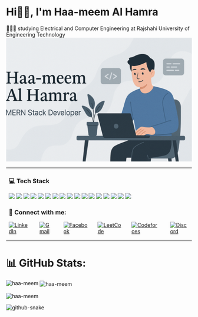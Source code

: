 # Hi👋🏼, I'm Haa-meem Al Hamra
👨🏼‍🎓 studying Electrical and Computer Engineering at Rajshahi University of Engineering Technology
<img src="https://github.com/haa-meem/haa-meem/blob/main/images/my_banner.png" alt="Banner Image" style="max-width: 100%; height: auto;">

<table>
  <tr>
    <td valign="top">
<h3 align="left">💻 Tech Stack</h3>
<p align="left">
        <img src="https://img.shields.io/badge/c-%2300599C.svg?style=for-the-badge&logo=c&logoColor=white" />
        <img src="https://img.shields.io/badge/c++-%2300599C.svg?style=for-the-badge&logo=c%2B%2B&logoColor=white" />
        <img src="https://img.shields.io/badge/html5-%23E34F26.svg?style=for-the-badge&logo=html5&logoColor=white" />
        <img src="https://img.shields.io/badge/css3-%231572B6.svg?style=for-the-badge&logo=css3&logoColor=white" />
        <img src="https://img.shields.io/badge/bootstrap-%238511FA.svg?style=for-the-badge&logo=bootstrap&logoColor=white" />
        <img src="https://img.shields.io/badge/tailwindcss-%2338B2AC.svg?style=for-the-badge&logo=tailwind-css&logoColor=white" />
        <img src="https://img.shields.io/badge/daisyui-5A0EF8?style=for-the-badge&logo=daisyui&logoColor=white" />
        <img src="https://img.shields.io/badge/javascript-%23323330.svg?style=for-the-badge&logo=javascript&logoColor=%23F7DF1E" />
        <img src="https://img.shields.io/badge/react-%2320232a.svg?style=for-the-badge&logo=react&logoColor=%2361DAFB" />
        <img src="https://img.shields.io/badge/vite-%23646CFF.svg?style=for-the-badge&logo=vite&logoColor=white" />
        <img src="https://img.shields.io/badge/node.js-6DA55F?style=for-the-badge&logo=node.js&logoColor=white" />
        <img src="https://img.shields.io/badge/express.js-%23404d59.svg?style=for-the-badge&logo=express&logoColor=%2361DAFB" />
        <img src="https://img.shields.io/badge/netlify-%23000000.svg?style=for-the-badge&logo=netlify&logoColor=#00C7B7" />
        <img src="https://img.shields.io/badge/Firebase-039BE5?style=for-the-badge&logo=Firebase&logoColor=white" />
        <img src="https://img.shields.io/badge/vercel-%23000000.svg?style=for-the-badge&logo=vercel&logoColor=white" />
        <img src="https://img.shields.io/badge/MongoDB-%234ea94b.svg?style=for-the-badge&logo=mongodb&logoColor=white" />
        <img src="https://img.shields.io/badge/JWT-black?style=for-the-badge&logo=JSON%20web%20tokens" />
  </p>
  <h3 align="left">📡 Connect with me:</h3>
  <p align="left" style="display: flex; gap: 12px;">
  <a href="https://www.linkedin.com/in/haa-meem13" target="_blank">
    <img src="https://raw.githubusercontent.com/rahuldkjain/github-profile-readme-generator/master/src/images/icons/Social/linked-in-alt.svg" alt="LinkedIn" height="32" />
  </a>&nbsp;
  <a href="mailto:haameemalhamra@gmail.com" target="_blank">
    <img src="https://img.icons8.com/color/48/gmail-new.png" alt="Gmail" height="32" />
  </a>&nbsp;
  <a href="https://www.facebook.com/AlHamraHaa.meem" target="_blank">
    <img src="https://raw.githubusercontent.com/rahuldkjain/github-profile-readme-generator/master/src/images/icons/Social/facebook.svg" alt="Facebook" height="32" />
  </a>&nbsp;
  <a href="https://leetcode.com/u/haameemalhamra/" target="_blank">
    <img src="https://raw.githubusercontent.com/rahuldkjain/github-profile-readme-generator/master/src/images/icons/Social/leet-code.svg" alt="LeetCode" height="32" />
  </a>&nbsp;
  <a href="https://codeforces.com/profile/Haa-meem" target="_blank">
    <img src="https://raw.githubusercontent.com/rahuldkjain/github-profile-readme-generator/master/src/images/icons/Social/codeforces.svg" alt="Codeforces" height="32" />
  </a>&nbsp;
  <a href="https://discord.com/users/haa-meem#5067" target="_blank">
    <img src="https://img.icons8.com/color/48/discord-logo.png" alt="Discord" height="32" />
  </a>
  </p>
   </td>
   <td width="300px" align="left">
      <img src="https://raw.githubusercontent.com/hasibul-hasan-shuvo/hasibul-hasan-shuvo/main/images/coding-boy.gif" alt="haa-meem" width="100%" />
  </td>
  </tr>
</table>

# 📊 GitHub Stats:
<p><img align="left" src="https://github-readme-stats.vercel.app/api/top-langs?username=haa-meem&show_icons=true&locale=en&layout=compact" alt="haa-meem" /></p>

<p>&nbsp;<img align="center" src="https://github-readme-stats.vercel.app/api?username=haa-meem&show_icons=true&locale=en" alt="haa-meem" /></p>

<p><img align="center" src="https://github-readme-streak-stats.herokuapp.com/?user=haa-meem&" alt="haa-meem" /></p>

<picture>
  <source media="(prefers-color-scheme: dark)" srcset="https://raw.githubusercontent.com/tobiasmeyhoefer/tobiasmeyhoefer/output/github-snake-dark.svg" />
  <source media="(prefers-color-scheme: light)" srcset="https://raw.githubusercontent.com/tobiasmeyhoefer/tobiasmeyhoefer/output/github-snake.svg" />
  <img alt="github-snake" src="https://raw.githubusercontent.com/tobiasmeyhoefer/tobiasmeyhoefer/output/github-snake.svg" />
</picture>
